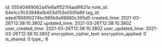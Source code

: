 id: 55540469062a41e6aff52114aa8f621a
note_id: 64e1cc1fc53948a1b453d153e050fa89
tag_id: aded785680274bc985b9a98880c365d5
created_time: 2021-03-26T12:38:10.380Z
updated_time: 2021-03-26T12:38:10.380Z
user_created_time: 2021-03-26T12:38:10.380Z
user_updated_time: 2021-03-26T12:38:10.380Z
encryption_cipher_text: 
encryption_applied: 0
is_shared: 0
type_: 6